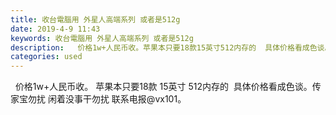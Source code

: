 ```yaml
---
title: 收台電腦用 外星人高端系列 或者是512g
date: 2019-4-9 11:43
keywords: 收台電腦用 外星人高端系列 或者是512g
description:   价格1w+人民币收。苹果本只要18款15英寸512内存的  具体价格看成色谈。传家宝勿扰闲着没事干勿扰联系电报@vx101。
categories: used
---
```

<td class="t_f" id="postmessage_3436999">

  价格1w+人民币收。 苹果本只要18款 15英寸 512内存的  具体价格看成色谈。传家宝勿扰 闲着没事干勿扰 联系电报@vx101。<br/>
</td>
